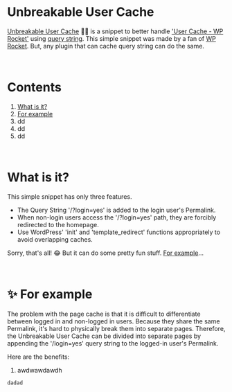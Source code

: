 # Unbreakable User Cache
<a href="https://github.com/dgnerlab/wp-rocket-unbreakable-user-cache">Unbreakable User Cache</a> 💪🏻 is a snippet to better handle <a href="https://docs.wp-rocket.me/article/313-user-cache">'User Cache - WP Rocket'</a> using <a href="https://developer.wordpress.org/reference/functions/add_query_arg/">query string</a>.
This simple snippet was made by a fan of <a href="https://wp-rocket.me/">WP Rocket</a>. But, any plugin that can cache query string can do the same.

<br />

# Contents
1. <a href="#what-is-it">What is it?</a>
2. <a href="#-for-example">For example</a>
3. dd
4. dd
5. dd

<br />

# What is it?
This simple snippet has only three features.
* The Query String '/?login=yes' is added to the login user's Permalink.
* When non-login users access the '/?login=yes' path, they are forcibly redirected to the homepage.
* Use WordPress' 'init' and 'template_redirect' functions appropriately to avoid overlapping caches.

Sorry, that's all! 😂 But it can do some pretty fun stuff. <a href="#-for-example">For example</a>...

<br />

# ✨ For example
The problem with the page cache is that it is difficult to differentiate between logged in and non-logged in users. Because they share the same Permalink, it's hard to physically break them into separate pages. Therefore, the Unbreakable User Cache can be divided into separate pages by appending the '/login=yes' query string to the logged-in user's Permalink.

Here are the benefits:
1. awdwawdawdh




```
dadad
```
